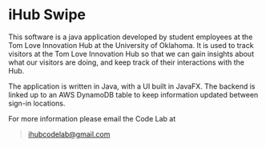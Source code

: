 # iHub Swipe

This software is a java application developed by student employees at the Tom Love Innovation Hub at the University of Oklahoma. It is used to track visitors at the Tom Love Innovation Hub so that we can gain insights about what our visitors are doing, and keep track of their interactions with the Hub.

The application is written in Java, with a UI built in JavaFX. The backend is linked up to an AWS DynamoDB table to keep information updated between sign-in locations.

For more information please email the Code Lab at 
>ihubcodelab@gmail.com
